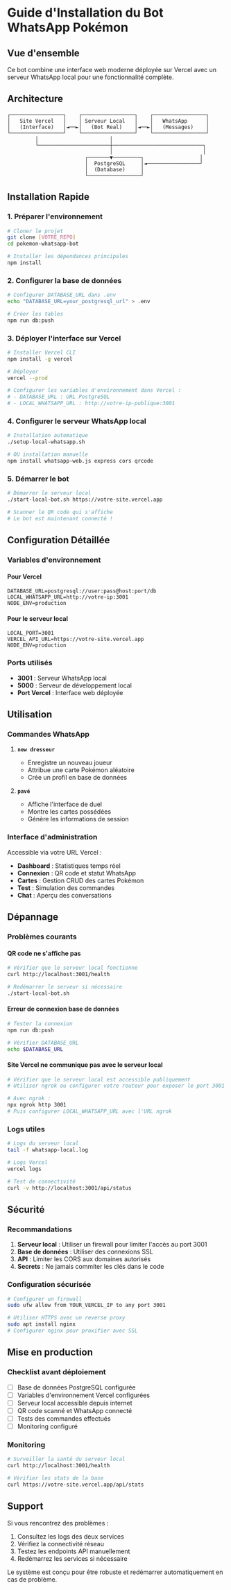# Guide d'Installation du Bot WhatsApp Pokémon

## Vue d'ensemble

Ce bot combine une interface web moderne déployée sur Vercel avec un serveur WhatsApp local pour une fonctionnalité complète.

## Architecture

```
┌─────────────────┐    ┌─────────────────┐    ┌─────────────────┐
│   Site Vercel   │    │ Serveur Local   │    │   WhatsApp      │
│   (Interface)   │◄──►│   (Bot Real)    │◄──►│   (Messages)    │
└─────────────────┘    └─────────────────┘    └─────────────────┘
         │                       │
         └───────────────────────┼─────────────────────────────┐
                                 │                             │
                         ┌───────▼─────────┐                  │
                         │  PostgreSQL     │◄─────────────────┘
                         │  (Database)     │
                         └─────────────────┘
```

## Installation Rapide

### 1. Préparer l'environnement

```bash
# Cloner le projet
git clone [VOTRE_REPO]
cd pokemon-whatsapp-bot

# Installer les dépendances principales
npm install
```

### 2. Configurer la base de données

```bash
# Configurer DATABASE_URL dans .env
echo "DATABASE_URL=your_postgresql_url" > .env

# Créer les tables
npm run db:push
```

### 3. Déployer l'interface sur Vercel

```bash
# Installer Vercel CLI
npm install -g vercel

# Déployer
vercel --prod

# Configurer les variables d'environnement dans Vercel :
# - DATABASE_URL : URL PostgreSQL
# - LOCAL_WHATSAPP_URL : http://votre-ip-publique:3001
```

### 4. Configurer le serveur WhatsApp local

```bash
# Installation automatique
./setup-local-whatsapp.sh

# OU installation manuelle
npm install whatsapp-web.js express cors qrcode
```

### 5. Démarrer le bot

```bash
# Démarrer le serveur local
./start-local-bot.sh https://votre-site.vercel.app

# Scanner le QR code qui s'affiche
# Le bot est maintenant connecté !
```

## Configuration Détaillée

### Variables d'environnement

#### Pour Vercel
```env
DATABASE_URL=postgresql://user:pass@host:port/db
LOCAL_WHATSAPP_URL=http://votre-ip:3001
NODE_ENV=production
```

#### Pour le serveur local
```env
LOCAL_PORT=3001
VERCEL_API_URL=https://votre-site.vercel.app
NODE_ENV=production
```

### Ports utilisés

- **3001** : Serveur WhatsApp local
- **5000** : Serveur de développement local
- **Port Vercel** : Interface web déployée

## Utilisation

### Commandes WhatsApp

1. **`new dresseur`**
   - Enregistre un nouveau joueur
   - Attribue une carte Pokémon aléatoire
   - Crée un profil en base de données

2. **`pavé`**
   - Affiche l'interface de duel
   - Montre les cartes possédées
   - Génère les informations de session

### Interface d'administration

Accessible via votre URL Vercel :

- **Dashboard** : Statistiques temps réel
- **Connexion** : QR code et statut WhatsApp
- **Cartes** : Gestion CRUD des cartes Pokémon
- **Test** : Simulation des commandes
- **Chat** : Aperçu des conversations

## Dépannage

### Problèmes courants

#### QR code ne s'affiche pas
```bash
# Vérifier que le serveur local fonctionne
curl http://localhost:3001/health

# Redémarrer le serveur si nécessaire
./start-local-bot.sh
```

#### Erreur de connexion base de données
```bash
# Tester la connexion
npm run db:push

# Vérifier DATABASE_URL
echo $DATABASE_URL
```

#### Site Vercel ne communique pas avec le serveur local
```bash
# Vérifier que le serveur local est accessible publiquement
# Utiliser ngrok ou configurer votre routeur pour exposer le port 3001

# Avec ngrok :
npx ngrok http 3001
# Puis configurer LOCAL_WHATSAPP_URL avec l'URL ngrok
```

### Logs utiles

```bash
# Logs du serveur local
tail -f whatsapp-local.log

# Logs Vercel
vercel logs

# Test de connectivité
curl -v http://localhost:3001/api/status
```

## Sécurité

### Recommandations

1. **Serveur local** : Utiliser un firewall pour limiter l'accès au port 3001
2. **Base de données** : Utiliser des connexions SSL
3. **API** : Limiter les CORS aux domaines autorisés
4. **Secrets** : Ne jamais commiter les clés dans le code

### Configuration sécurisée

```bash
# Configurer un firewall
sudo ufw allow from YOUR_VERCEL_IP to any port 3001

# Utiliser HTTPS avec un reverse proxy
sudo apt install nginx
# Configurer nginx pour proxifier avec SSL
```

## Mise en production

### Checklist avant déploiement

- [ ] Base de données PostgreSQL configurée
- [ ] Variables d'environnement Vercel configurées
- [ ] Serveur local accessible depuis internet
- [ ] QR code scanné et WhatsApp connecté
- [ ] Tests des commandes effectués
- [ ] Monitoring configuré

### Monitoring

```bash
# Surveiller la santé du serveur local
curl http://localhost:3001/health

# Vérifier les stats de la base
curl https://votre-site.vercel.app/api/stats
```

## Support

Si vous rencontrez des problèmes :

1. Consultez les logs des deux services
2. Vérifiez la connectivité réseau
3. Testez les endpoints API manuellement
4. Redémarrez les services si nécessaire

Le système est conçu pour être robuste et redémarrer automatiquement en cas de problème.